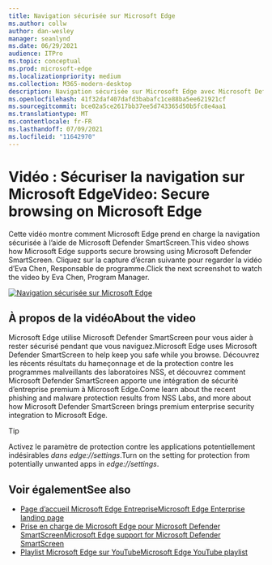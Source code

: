 ```yaml
---
title: Navigation sécurisée sur Microsoft Edge
ms.author: collw
author: dan-wesley
manager: seanlynd
ms.date: 06/29/2021
audience: ITPro
ms.topic: conceptual
ms.prod: microsoft-edge
ms.localizationpriority: medium
ms.collection: M365-modern-desktop
description: Navigation sécurisée sur Microsoft Edge avec Microsoft Defender SmartScreen
ms.openlocfilehash: 41f32daf407dafd3babafc1ce88ba5ee621921cf
ms.sourcegitcommit: bce02a5ce2617bb37ee5d743365d50b5fc8e4aa1
ms.translationtype: MT
ms.contentlocale: fr-FR
ms.lasthandoff: 07/09/2021
ms.locfileid: "11642970"
---
```

# <a name="video-secure-browsing-on-microsoft-edge"></a><span data-ttu-id="d62af-103">Vidéo : Sécuriser la navigation sur Microsoft Edge</span><span class="sxs-lookup"><span data-stu-id="d62af-103">Video: Secure browsing on Microsoft Edge</span></span>

<span data-ttu-id="d62af-104">Cette vidéo montre comment Microsoft Edge prend en charge la navigation sécurisée à l’aide de Microsoft Defender SmartScreen.</span><span class="sxs-lookup"><span data-stu-id="d62af-104">This video shows how Microsoft Edge supports secure browsing using Microsoft Defender SmartScreen.</span></span> <span data-ttu-id="d62af-105">Cliquez sur la capture d’écran suivante pour regarder la vidéo d’Eva Chen, Responsable de programme.</span><span class="sxs-lookup"><span data-stu-id="d62af-105">Click the next screenshot to watch the video by Eva Chen, Program Manager.</span></span>

[![Navigation sécurisée sur Microsoft Edge](media/microsoft-edge-video-security-smartscreen/0.png)](http://www.youtube.com/watch?v=s9kk88SkjLw "Secure browsing on Microsoft Edge")

## <a name="about-the-video"></a><span data-ttu-id="d62af-107">À propos de la vidéo</span><span class="sxs-lookup"><span data-stu-id="d62af-107">About the video</span></span>

<span data-ttu-id="d62af-108">Microsoft Edge utilise Microsoft Defender SmartScreen pour vous aider à rester sécurisé pendant que vous naviguez.</span><span class="sxs-lookup"><span data-stu-id="d62af-108">Microsoft Edge uses Microsoft Defender SmartScreen to help keep you safe while you browse.</span></span> <span data-ttu-id="d62af-109">Découvrez les récents résultats du hameçonnage et de la protection contre les programmes malveillants des laboratoires NSS, et découvrez comment Microsoft Defender SmartScreen apporte une intégration de sécurité d’entreprise premium à Microsoft Edge.</span><span class="sxs-lookup"><span data-stu-id="d62af-109">Come learn about the recent phishing and malware protection results from NSS Labs, and more about how Microsoft Defender SmartScreen brings premium enterprise security integration to Microsoft Edge.</span></span>

> [!TIP]
> <span data-ttu-id="d62af-110">Activez le paramètre de protection contre les applications potentiellement indésirables *dans edge://settings*.</span><span class="sxs-lookup"><span data-stu-id="d62af-110">Turn on the setting for protection from potentially unwanted apps in *edge://settings*.</span></span>

## <a name="see-also"></a><span data-ttu-id="d62af-111">Voir également</span><span class="sxs-lookup"><span data-stu-id="d62af-111">See also</span></span>

- [<span data-ttu-id="d62af-112">Page d’accueil Microsoft Edge Entreprise</span><span class="sxs-lookup"><span data-stu-id="d62af-112">Microsoft Edge Enterprise landing page</span></span>](https://aka.ms/EdgeEnterprise)
- [<span data-ttu-id="d62af-113">Prise en charge de Microsoft Edge pour Microsoft Defender SmartScreen</span><span class="sxs-lookup"><span data-stu-id="d62af-113">Microsoft Edge support for Microsoft Defender SmartScreen</span></span>](microsoft-edge-security-smartscreen.md)
- [<span data-ttu-id="d62af-114">Playlist Microsoft Edge sur YouTube</span><span class="sxs-lookup"><span data-stu-id="d62af-114">Microsoft Edge YouTube playlist</span></span>](https://www.youtube.com/playlist?list=PLXtHYVsvn_b-uXh1tMeYpT-0iD8tD3tFy)
